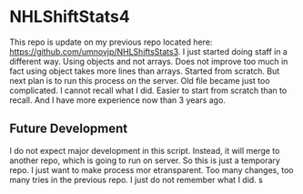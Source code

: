 # NHLShiftStats4
This repo is update on my previous repo located here: https://github.com/umnovjp/NHLShiftsStats3. I just started doing staff in a different way. Using objects and not arrays. Does not improve too much in fact using object takes more lines than arrays. Started from scratch. But next plan is to run this process on the server. Old file became just too complicated. I cannot recall what I did. Easier to start from scratch than to recall. And I have more experience now than 3 years ago. 
## Future Development
I do not expect major development in this script. Instead, it will merge to another repo, which is going to run on server. So this is just a temporary repo. I just want to make process mor etransparent. Too many changes, too many tries in the previous repo. I just do not remember what I did. s